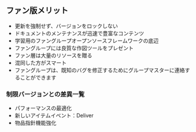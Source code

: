 ## ファン版メリット

* 更新を強制せず、バージョンをロックしない
* ドキュメントのメンテナンスが迅速で豊富なコンテンツ
* 学習用のファングループオープンソースフレームワークの底辺
* ファングループには良質な作図ツールをプレゼント
* ファン層は大量のリソースを贈る
* 混同した方がスマート
* ファングループは、既知のバグを修正するためにグループマスターに連絡することができます

### 制限バージョンとの差異一覧

* パフォーマンスの最適化
* 新しいアイテムイベント：Deliver
* 物品指針機能強化
